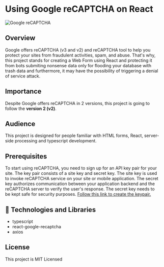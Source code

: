 # Using Google reCAPTCHA on React
![Google reCAPTCHA](https://developers.google.com/recaptcha/images/newCaptchaAnchor.gif)

## Overview
Google offers reCAPTCHA (v3 and v2) and reCAPTCHA tool to help you protect your sites from fraudulent activities, spam, and abuse. That's why, this project stands for creating a Web Form using React and protecting it from bots submiting nonsense data only for flooding your database with trash data and furthermore, it may have the possibility of triggering a denial of service attack.

## Importance
Despite Google offers reCAPTCHA in 2 versions, this project is going to follow the **version 2 (v2)**.

## Audience
This project is designed for people familiar with HTML forms, React, server-side processing and typescript development.

## Prerequisites
To start using reCAPTCHA, you need to sign up for an API key pair for your site. The key pair consists of a site key and secret key. The site key is used to invoke reCAPTCHA service on your site or mobile application. The secret key authorizes communication between your application backend and the reCAPTCHA server to verify the user's response. The secret key needs to be kept safe for security purposes.
[Follow this link to create the keypair.](https://www.google.com/recaptcha/admin/create) 

## :hammer: Technologies and Libraries
- typescript
- react-google-recaptcha
- axios

## License
This project is MIT Licensed


